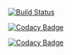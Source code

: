 [![Build Status](https://travis-ci.org/DrEdi/xmlDB.svg?branch=master)](https://travis-ci.org/DrEdi/xmlDB)

[![Codacy Badge](https://api.codacy.com/project/badge/Grade/b6a2cd77e5bc4660822b7107fea149b0)](https://www.codacy.com/app/DrEdi/xmlDB?utm_source=github.com&amp;utm_medium=referral&amp;utm_content=DrEdi/xmlDB&amp;utm_campaign=Badge_Grade)

[![Codacy Badge](https://api.codacy.com/project/badge/Coverage/b6a2cd77e5bc4660822b7107fea149b0)](https://www.codacy.com/app/DrEdi/xmlDB?utm_source=github.com&utm_medium=referral&utm_content=DrEdi/xmlDB&utm_campaign=Badge_Coverage)

